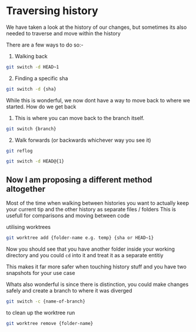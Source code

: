 # Traversing history

We have taken a look at the history of our changes, but sometimes its also needed to traverse and move within the history

There are a few ways to do so:-

1. Walking back

```bash
git switch -d HEAD~1
```

2. Finding a specific sha

```bash
git switch -d {sha}
```

While this is wonderful, we now dont have a way to move back to where we started. How do we get back

1. This is where you can move back to the branch itself.

```bash
git switch {branch}
```

2. Walk forwards (or backwards whichever way you see it)

```bash
git reflog
```

```bash
git switch -d HEAD@{1}
```

## Now I am proposing a different method altogether

Most of the time when walking between histories you want to actually keep your current tip and the other history as separate files / folders
This is usefull for comparisons and moving between code

utilising worktrees

```bash
git worktree add {folder-name e.g. temp} {sha or HEAD~1}
```

Now you should see that you have another folder inside your working directory and you could `cd` into it and treat it as a separate entitiy

This makes it far more safer when touching history stuff and you have two snapshots for your use case

Whats also wonderful is since there is distinction, you could make changes safely and create a branch to where it was diverged

```bash
git switch -c {name-of-branch}
```

to clean up the worktree run

```bash
git worktree remove {folder-name}
```
